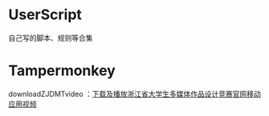 # UserScript
自己写的脚本、规则等合集

#  Tampermonkey

downloadZJDMTvideo ：[下载及播放浙江省大学生多媒体作品设计竞赛官网移动应用视频](https://github.com/1Dtfc/UserScript/blob/main/Tampermonkey/downloadZJDMTvideo.js)

